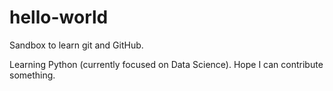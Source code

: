 # hello-world
Sandbox to learn git and GitHub.

Learning Python (currently focused on Data Science). Hope I can contribute something. 
